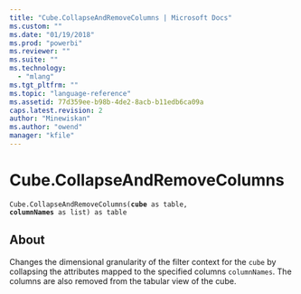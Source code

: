 ```yaml
---
title: "Cube.CollapseAndRemoveColumns | Microsoft Docs"
ms.custom: ""
ms.date: "01/19/2018"
ms.prod: "powerbi"
ms.reviewer: ""
ms.suite: ""
ms.technology: 
  - "mlang"
ms.tgt_pltfrm: ""
ms.topic: "language-reference"
ms.assetid: 77d359ee-b98b-4de2-8acb-b11edb6ca09a
caps.latest.revision: 2
author: "Minewiskan"
ms.author: "owend"
manager: "kfile"
---
```

# Cube.CollapseAndRemoveColumns
<code>Cube.CollapseAndRemoveColumns(**cube** as table, **columnNames** as list) as table</code>

## About
Changes the dimensional granularity of the filter context for the <code>cube</code> by collapsing the attributes mapped to the specified columns <code>columnNames</code>. The columns are also removed from the tabular view of the cube.
